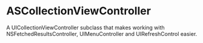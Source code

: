ASCollectionViewController
==========================

A UICollectionViewController subclass that makes working with NSFetchedResultsController, UIMenuController and UIRefreshControl easier.
